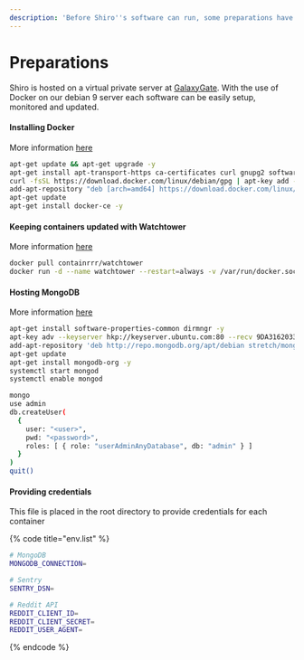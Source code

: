 ```yaml
---
description: 'Before Shiro''s software can run, some preparations have to be done'
---
```


# Preparations

Shiro is hosted on a virtual private server at [GalaxyGate](https://galaxygate.net). With the use of Docker on our debian 9 server each software can be easily setup, monitored and updated.

#### Installing Docker

More information [here](https://www.digitalocean.com/community/tutorials/how-to-install-and-use-docker-on-debian-9)

```bash
apt-get update && apt-get upgrade -y
apt-get install apt-transport-https ca-certificates curl gnupg2 software-properties-common -y
curl -fsSL https://download.docker.com/linux/debian/gpg | apt-key add -
add-apt-repository "deb [arch=amd64] https://download.docker.com/linux/debian $(lsb_release -cs) stable"
apt-get update
apt-get install docker-ce -y
```

#### Keeping containers updated with Watchtower

More information [here](https://containrrr.github.io/watchtower/)

```bash
docker pull containrrr/watchtower
docker run -d --name watchtower --restart=always -v /var/run/docker.sock:/var/run/docker.sock containrrr/watchtower --cleanup
```

#### Hosting MongoDB

More information [here](https://linuxize.com/post/how-to-install-mongodb-on-debian-9/)

```bash
apt-get install software-properties-common dirmngr -y
apt-key adv --keyserver hkp://keyserver.ubuntu.com:80 --recv 9DA31620334BD75D9DCB49F368818C72E52529D4
add-apt-repository 'deb http://repo.mongodb.org/apt/debian stretch/mongodb-org/4.0 main'
apt-get update
apt-get install mongodb-org -y
systemctl start mongod
systemctl enable mongod

mongo
use admin
db.createUser(
  {
    user: "<user>", 
    pwd: "<password>", 
    roles: [ { role: "userAdminAnyDatabase", db: "admin" } ]
  }
)
quit()
```

#### Providing credentials

This file is placed in the root directory to provide credentials for each container

{% code title="env.list" %}
```bash
# MongoDB
MONGODB_CONNECTION=

# Sentry
SENTRY_DSN=

# Reddit API
REDDIT_CLIENT_ID=
REDDIT_CLIENT_SECRET=
REDDIT_USER_AGENT=
```
{% endcode %}

